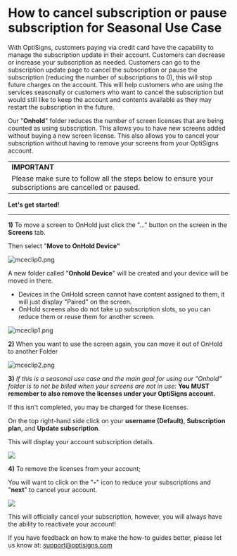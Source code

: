 # How to cancel subscription or pause subscription for Seasonal Use Case

With OptiSigns, customers paying via credit card have the capability to manage the subscription update in their account. Customers can decrease or increase your subscription as needed. Customers can go to the subscription update page to cancel the subscription or pause the subscription (reducing the number of subscriptions to 0), this will stop future charges on the account. This will help customers who are using the services seasonally or customers who want to cancel the subscription but would still like to keep the account and contents available as they may restart the subscription in the future.

Our "**Onhold**" folder reduces the number of screen licenses that are being counted as using subscription. This allows you to have new screens added without buying a new screen license. This also allows you to cancel your subscription without having to remove your screens from your OptiSigns account.

|  |
| --- |
| **IMPORTANT** |
| Please make sure to follow all the steps below to ensure your subscriptions are cancelled or paused. |

**Let's get started!**

---

**1)** To move a screen to OnHold just click the "..." button on the screen in the **Screens** tab.

Then select "**Move to OnHold Device"**

![mceclip0.png](https://support.optisigns.com/hc/article_attachments/17639053865875)

A new folder called "**Onhold Device**" will be created and your device will be moved in there.

* Devices in the OnHold screen cannot have content assigned to them, it will just display "Paired" on the screen.
* OnHold screens also do not take up subscription slots, so you can reduce them or reuse them for another screen.

![mceclip1.png](https://support.optisigns.com/hc/article_attachments/17639067977875)

**2)** When you want to use the screen again, you can move it out of OnHold to another Folder

![mceclip2.png](https://support.optisigns.com/hc/article_attachments/17639052786963)

**3)** *If this is a seasonal use case and the main goal for using our "Onhold" folder is to not be billed when your screens are not in use:* **You MUST remember to also remove the licenses under your OptiSigns account.**

If this isn't completed, you may be charged for these licenses.

On the top right-hand side click on your **username (Default)**, **Subscription plan**, and **Update subscription**.

This will display your account subscription details.

![](https://support.optisigns.com/hc/article_attachments/17638487714067)

**4)** To remove the licenses from your account;

You will want to click on the "**-**" icon to reduce your subscriptions and "**next**" to cancel your account.

![](https://support.optisigns.com/hc/article_attachments/17638686918547)

This will officially cancel your subscription, however, you will always have the ability to reactivate your account!

If you have feedback on how to make the how-to guides better, please let us know at: [support@optisigns.com](mailto:support@optisigns.com)